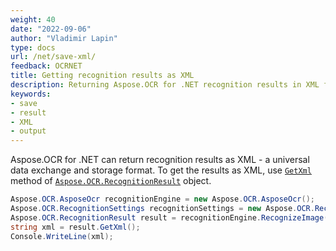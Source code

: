 ```yaml
---
weight: 40
date: "2022-09-06"
author: "Vladimir Lapin"
type: docs
url: /net/save-xml/
feedback: OCRNET
title: Getting recognition results as XML
description: Returning Aspose.OCR for .NET recognition results in XML format.
keywords:
- save
- result
- XML
- output
---
```


Aspose.OCR for .NET can return recognition results as XML - a universal data exchange and storage format. To get the results as XML, use [`GetXml`](https://reference.aspose.com/ocr/net/aspose.ocr/recognitionresult/getxml/) method of [`Aspose.OCR.RecognitionResult`](https://reference.aspose.com/ocr/net/aspose.ocr/recognitionresult/) object.

```csharp
Aspose.OCR.AsposeOcr recognitionEngine = new Aspose.OCR.AsposeOcr();
Aspose.OCR.RecognitionSettings recognitionSettings = new Aspose.OCR.RecognitionSettings();
Aspose.OCR.RecognitionResult result = recognitionEngine.RecognizeImage("source.png", recognitionSettings);
string xml = result.GetXml();
Console.WriteLine(xml);
```
